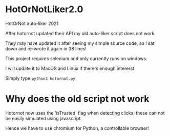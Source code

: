 # HotOrNotLiker2.0
HotOrNot auto-liker 2021

After hotornot updated their API my old auto-liker script does not work.

They may have updated it after seeing my simple source code, so I sat down and re-wrote it again in 38 lines!

This project requires selenium and only currently runs on windows.

I will update it to MacOS and Linux if there's enough intererst.

Simply type `python3 hotornot.py`

# Why does the old script not work

Hotornot now uses the 'isTrusted' flag when detecting clicks, these can not be easily simulated using javascript.

Hence we have to use chromium for Python, a controllable browser!
